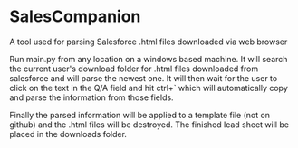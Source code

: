 # SalesCompanion
A tool used for parsing Salesforce .html files downloaded via web browser

Run main.py from any location on a windows based machine. It will search the current user's download folder for .html files downloaded from salesforce and will parse the newest one. 
It will then wait for the user to click on the text in the Q/A field and hit ctrl+` which will automatically copy and parse the information from those fields.

Finally the parsed information will be applied to a template file (not on github) and the .html files will be destroyed. The finished lead sheet will be placed in the downloads folder.

